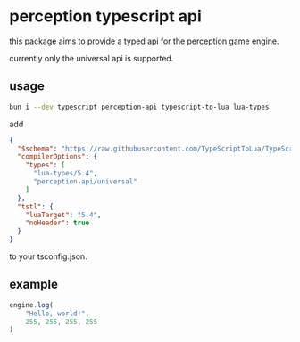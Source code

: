 # perception typescript api

this package aims to provide a typed api for the perception game engine.

currently only the universal api is supported.

## usage

```bash
bun i --dev typescript perception-api typescript-to-lua lua-types
```

add

```json
{
  "$schema": "https://raw.githubusercontent.com/TypeScriptToLua/TypeScriptToLua/master/tsconfig-schema.json",
  "compilerOptions": {
    "types": [
      "lua-types/5.4",
      "perception-api/universal"
    ]
  },
  "tstl": {
    "luaTarget": "5.4",
    "noHeader": true
  }
}
```

to your tsconfig.json.

## example

```typescript
engine.log(
    "Hello, world!",
    255, 255, 255, 255
)
```
